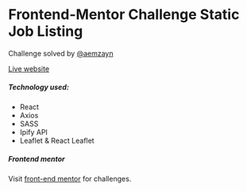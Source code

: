 # Frontend-Mentor Challenge Static Job Listing

Challenge solved by [@aemzayn](https://github.com/aemzayn)

[Live website]()

##### Technology used:

- React
- Axios
- SASS
- Ipify API
- Leaflet & React Leaflet

##### Frontend mentor

Visit [front-end mentor](https://www.frontendmentor.io/challenges) for challenges.
